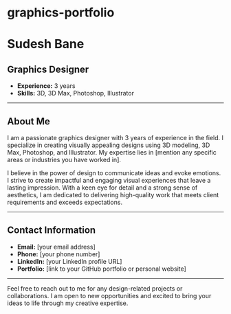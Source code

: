 # graphics-portfolio

# Sudesh Bane
## Graphics Designer

- **Experience:** 3 years
- **Skills:** 3D, 3D Max, Photoshop, Illustrator

---

## About Me

I am a passionate graphics designer with 3 years of experience in the field. I specialize in creating visually appealing designs using 3D modeling, 3D Max, Photoshop, and Illustrator. My expertise lies in [mention any specific areas or industries you have worked in].

I believe in the power of design to communicate ideas and evoke emotions. I strive to create impactful and engaging visual experiences that leave a lasting impression. With a keen eye for detail and a strong sense of aesthetics, I am dedicated to delivering high-quality work that meets client requirements and exceeds expectations.

---

## Contact Information

- **Email:** [your email address]
- **Phone:** [your phone number]
- **LinkedIn:** [your LinkedIn profile URL]
- **Portfolio:** [link to your GitHub portfolio or personal website]

---

Feel free to reach out to me for any design-related projects or collaborations. I am open to new opportunities and excited to bring your ideas to life through my creative expertise.

